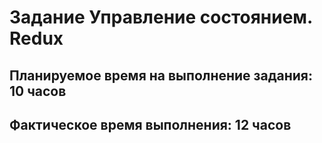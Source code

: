 
# Задание Управление состоянием. Redux

## Планируемое время на выполнение задания: 10 часов
## Фактическое время выполнения: 12 часов
